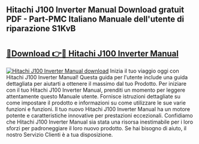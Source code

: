 ## Hitachi J100 Inverter Manual Download gratuit PDF - Part-PMC Italiano Manuale dell'utente di riparazione S1KvB

# <h2><a href="http://df9my4w.blite.top/?on=Hitachi+J100+Inverter+Manual">🔗Download 👉🔴 Hitachi J100 Inverter Manual</a></h2>

[![Hitachi J100 Inverter Manual download](https://i.imgur.com/lujVjoI.png)](http://df9my4w.blite.top/?on=Hitachi+J100+Inverter+Manual)
Inizia il tuo viaggio oggi con Hitachi J100 Inverter Manual! Questa guida per l'utente include una guida dettagliata per aiutarti a ottenere il massimo dal tuo Prodotto. Per iniziare con il tuo Hitachi J100 Inverter Manual, prenditi un momento per leggere attentamente questo Manuale utente. Fornisce istruzioni dettagliate su come impostare il prodotto e informazioni su come utilizzare le sue varie funzioni e funzioni. Il tuo nuovo Hitachi J100 Inverter Manual ha un motore potente e caratteristiche innovative per prestazioni eccezionali. Confidiamo che Hitachi J100 Inverter Manual sia stata una risorsa inestimabile per i loro sforzi per padroneggiare il loro nuovo prodotto. Se hai bisogno di aiuto, il nostro Servizio Clienti è a tua disposizione.
